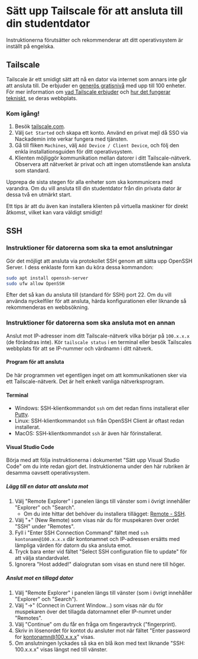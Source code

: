 # Sätt upp Tailscale för att ansluta till din studentdator

Instruktionerna förutsätter och rekommenderar att ditt operativsystem är inställt på engelska.
## Tailscale

Tailscale är ett smidigt sätt att nå en dator via internet som annars inte går att ansluta till. De erbjuder en [generös gratisnivå](https://tailscale.com/pricing) med upp till 100 enheter. För mer information om [vad Tailscale erbjuder](https://tailscale.com/why-tailscale) och [hur det fungerar tekniskt](https://tailscale.com/blog/how-tailscale-works), se deras webbplats.

### Kom igång!

1. Besök [tailscale.com](https://tailscale.com/).
2. Välj `Get Started` och skapa ett konto. Använd en privat mejl då SSO via Nackademin inte verkar fungera med tjänsten.
3. Gå till fliken `Machines`, välj `Add Device / Client Device`, och följ den enkla installationsguiden för ditt operativsystem.
4. Klienten möjliggör kommunikation mellan datorer i ditt Tailscale-nätverk. Observera att nätverket är privat och att ingen utomstående kan ansluta som standard.

Upprepa de sista stegen för alla enheter som ska kommunicera med varandra. Om du vill ansluta till din studentdator från din privata dator är dessa två en utmärkt start.

Ett tips är att du även kan installera klienten på virtuella maskiner för direkt åtkomst, vilket kan vara väldigt smidigt!

## SSH

### Instruktioner för datorerna som ska ta emot anslutningar

Gör det möjligt att ansluta via protokollet SSH genom att sätta upp OpenSSH Server. I dess enklaste form kan du köra dessa kommandon:

```bash
sudo apt install openssh-server
sudo ufw allow OpenSSH
```

Efter det så kan du ansluta till (standard för SSH) port 22. Om du vill använda nyckelfiler för att ansluta, härda konfigurationen eller liknande så rekommenderas en webbsökning.

### Instruktioner för datorerna som ska ansluta mot en annan

Anslut mot IP-adresser inom ditt Tailscale-nätverk vilka börjar på `100.x.x.x` (de förändras inte). Kör `tailscale status` i en terminal eller besök Tailscales webbplats för att se IP-nummer och värdnamn i ditt nätverk.

#### Program för att ansluta

De här programmen vet egentligen inget om att kommunikationen sker via ett Tailscale-nätverk. Det är helt enkelt vanliga nätverksprogram.

#### Terminal

- Windows: SSH-klientkommandot `ssh` om det redan finns installerat eller [Putty](https://putty.org/).
- Linux: SSH-klientkommandot `ssh` från OpenSSH Client är oftast redan installerat.
- MacOS: SSH-klientkommandot `ssh` är även här förinstallerat.

#### Visual Studio Code

Börja med att följa instruktionerna i dokumentet "Sätt upp Visual Studio Code" om du inte redan gjort det. Instruktionerna under den här rubriken är desamma oavsett operativsystem.

##### Lägg till en dator att ansluta mot

1. Välj "Remote Explorer" i panelen längs till vänster som i övrigt innehåller "Explorer" och "Search".
    - Om du inte hittar det behöver du installera tillägget: [Remote - SSH](https://marketplace.visualstudio.com/items?itemName=ms-vscode-remote.remote-ssh).
2. Välj "+" (New Remote) som visas när du för muspekaren över ordet "SSH" under "Remotes".
3. Fyll i "Enter SSH Connection Command" fältet med `ssh kontonamn@100.x.x.x` där kontonamnet och IP-adressen ersätts med lämpliga värden för datorn du ska ansluta emot.
4. Tryck bara enter vid fältet "Select SSH configuration file to update" för att välja standardvalet.
5. Ignorera "Host added!" dialogrutan som visas en stund nere till höger. 

##### Anslut mot en tillagd dator

1. Välj "Remote Explorer" i panelen längs till vänster (som i övrigt innehåller "Explorer" och "Search").
2. Välj "→" (Connect in Current Window...) som visas när du för muspekaren över det tillagda datornamnet eller IP-numret under "Remotes".
3. Välj "Continue" om du får en fråga om fingeravtryck ("fingerprint).
4. Skriv in lösenordet för kontot du ansluter mot när fältet "Enter password for kontonamn@100.x.x.x" visas.
5. Om anslutningen lyckades så ska en blå ikon med text liknande "SSH: 100.x.x.x" visas längst ned till vänster.
